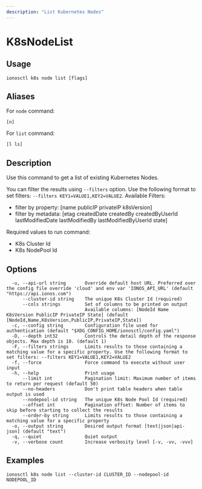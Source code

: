 ```yaml
---
description: "List Kubernetes Nodes"
---
```


# K8sNodeList

## Usage

```text
ionosctl k8s node list [flags]
```

## Aliases

For `node` command:

```text
[n]
```

For `list` command:

```text
[l ls]
```

## Description

Use this command to get a list of existing Kubernetes Nodes.

You can filter the results using `--filters` option. Use the following format to set filters: `--filters KEY1=VALUE1,KEY2=VALUE2`.
Available Filters:
* filter by property: [name publicIP privateIP k8sVersion]
* filter by metadata: [etag createdDate createdBy createdByUserId lastModifiedDate lastModifiedBy lastModifiedByUserId state]

Required values to run command:

* K8s Cluster Id
* K8s NodePool Id

## Options

```text
  -u, --api-url string       Override default host URL. Preferred over the config file override 'cloud' and env var 'IONOS_API_URL' (default "https://api.ionos.com")
      --cluster-id string    The unique K8s Cluster Id (required)
      --cols strings         Set of columns to be printed on output 
                             Available columns: [NodeId Name K8sVersion PublicIP PrivateIP State] (default [NodeId,Name,K8sVersion,PublicIP,PrivateIP,State])
  -c, --config string        Configuration file used for authentication (default "$XDG_CONFIG_HOME/ionosctl/config.yaml")
  -D, --depth int32          Controls the detail depth of the response objects. Max depth is 10. (default 1)
  -F, --filters strings      Limits results to those containing a matching value for a specific property. Use the following format to set filters: --filters KEY1=VALUE1,KEY2=VALUE2
  -f, --force                Force command to execute without user input
  -h, --help                 Print usage
      --limit int            Pagination limit: Maximum number of items to return per request (default 50)
      --no-headers           Don't print table headers when table output is used
      --nodepool-id string   The unique K8s Node Pool Id (required)
      --offset int           Pagination offset: Number of items to skip before starting to collect the results
      --order-by string      Limits results to those containing a matching value for a specific property
  -o, --output string        Desired output format [text|json|api-json] (default "text")
  -q, --quiet                Quiet output
  -v, --verbose count        Increase verbosity level [-v, -vv, -vvv]
```

## Examples

```text
ionosctl k8s node list --cluster-id CLUSTER_ID --nodepool-id NODEPOOL_ID
```

